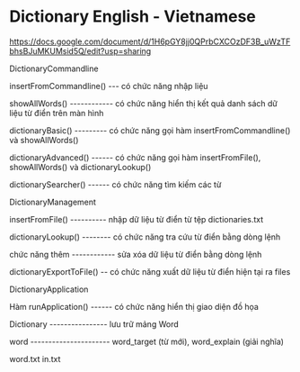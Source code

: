 # Dictionary English - Vietnamese

https://docs.google.com/document/d/1H6pGY8jj0QPrbCXCOzDF3B_uWzTFbhsBJuMKUMsid5Q/edit?usp=sharing


DictionaryCommandline

insertFromCommandline() --- có chức năng nhập liệu

showAllWords() ------------ có chức năng hiển thị kết quả danh sách dữ liệu từ điển trên màn hình

dictionaryBasic() --------- có chức năng gọi hàm insertFromCommandline() và showAllWords()

dictionaryAdvanced() ------ có chức năng gọi hàm insertFromFile(), showAllWords() và dictionaryLookup()

dictionarySearcher() ------ có chức năng tìm kiếm các từ



DictionaryManagement

insertFromFile() ---------- nhập dữ liệu từ điển từ tệp dictionaries.txt

dictionaryLookup() -------- có chức năng tra cứu từ điển bằng dòng lệnh

chức năng thêm ------------ sửa xóa dữ liệu từ điển bằng dòng lệnh

dictionaryExportToFile() -- có chức năng xuất dữ liệu từ điển hiện tại ra files


DictionaryApplication

Hàm runApplication() ------ có chức năng hiển thị giao diện đồ họa


Dictionary ---------------- lưu trữ mảng Word

word ---------------------- word_target (từ mới), word_explain (giải nghĩa)

word.txt in.txt
